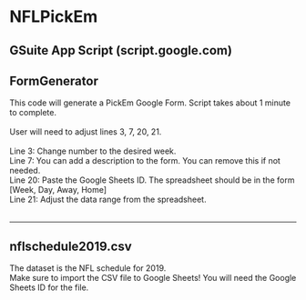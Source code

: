 # NFLPickEm
GSuite App Script (script.google.com)
--------------
FormGenerator
--------------
This code will generate a PickEm Google Form. Script takes about 1 minute to complete. <br>
<br>
User will need to adjust lines 3, 7, 20, 21.<br>
<br>
Line 3: Change number to the desired week. <br>
Line 7: You can add a description to the form. You can remove this if not needed. <br>
Line 20: Paste the Google Sheets ID. The spreadsheet should be in the form [Week, Day, Away, Home] <br>
Line 21: Adjust the data range from the spreadsheet. <br>
<br>

-------------------
nflschedule2019.csv
-------------------
The dataset is the NFL schedule for 2019. <br>
Make sure to import the CSV file to Google Sheets! You will need the Google Sheets ID for the file.
